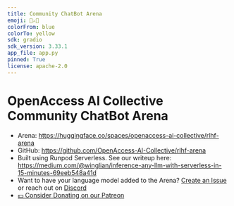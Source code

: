 ```yaml
---
title: Community ChatBot Arena
emoji: 🤖⚔️🤖
colorFrom: blue
colorTo: yellow
sdk: gradio
sdk_version: 3.33.1
app_file: app.py
pinned: True
license: apache-2.0
---
```


# OpenAccess AI Collective Community ChatBot Arena

- Arena: https://huggingface.co/spaces/openaccess-ai-collective/rlhf-arena
- GitHub: https://github.com/OpenAccess-AI-Collective/rlhf-arena
- Built using Runpod Serverless. See our writeup here: https://medium.com/@winglian/inference-any-llm-with-serverless-in-15-minutes-69eeb548a41d
- Want to have your language model added to the Arena? [Create an Issue](https://github.com/OpenAccess-AI-Collective/rlhf-arena/issues) or reach out on [Discord](https://discord.gg/PugNNHAF5r)
- [💵 Consider Donating on our Patreon](http://patreon.com/OpenAccessAICollective)
